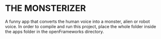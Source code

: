 # THE MONSTERIZER

A funny app that converts the human voice into a monster, alien or robot voice.
In order to compile and run this project, place the whole folder inside the apps folder in the openFrameworks directory.